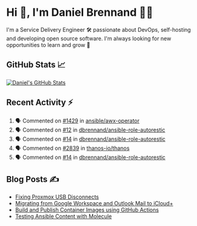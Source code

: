 # Hi 👋, I'm Daniel Brennand 👨‍💻

I'm a Service Delivery Engineer 🛠 passionate about DevOps, self-hosting and developing open source software. I'm always looking for new opportunities to learn and grow 🌱

## GitHub Stats 📈

[![Daniel's GitHub Stats](https://github-readme-stats.vercel.app/api?username=dbrennand&show_icons=true&count_private=true&hide_border=true&theme=dark)](https://github.com/anuraghazra/github-readme-stats)

## Recent Activity ⚡

<!--START_SECTION:activity-->
1. 🗣 Commented on [#1429](https://github.com/ansible/awx-operator/issues/1429#issuecomment-2202362691) in [ansible/awx-operator](https://github.com/ansible/awx-operator)
2. 🗣 Commented on [#12](https://github.com/dbrennand/ansible-role-autorestic/issues/12#issuecomment-2198743696) in [dbrennand/ansible-role-autorestic](https://github.com/dbrennand/ansible-role-autorestic)
3. 🗣 Commented on [#14](https://github.com/dbrennand/ansible-role-autorestic/issues/14#issuecomment-2198313786) in [dbrennand/ansible-role-autorestic](https://github.com/dbrennand/ansible-role-autorestic)
4. 🗣 Commented on [#2839](https://github.com/thanos-io/thanos/issues/2839#issuecomment-2195125527) in [thanos-io/thanos](https://github.com/thanos-io/thanos)
5. 🗣 Commented on [#14](https://github.com/dbrennand/ansible-role-autorestic/issues/14#issuecomment-2195109186) in [dbrennand/ansible-role-autorestic](https://github.com/dbrennand/ansible-role-autorestic)
<!--END_SECTION:activity-->

## Blog Posts ✍

<!-- BLOG-POST-LIST:START -->
- [Fixing Proxmox USB Disconnects](https://danielbrennand.com/blog/proxmox-fix-usb-disconnect/)
- [Migrating from Google Workspace and Outlook Mail to iCloud+](https://danielbrennand.com/blog/google-outlook-to-icloud+/)
- [Build and Publish Container Images using GitHub Actions](https://danielbrennand.com/blog/build-and-publish-container-image-gha/)
- [Testing Ansible Content with Molecule](https://danielbrennand.com/blog/testing-ansible-content/)
<!-- BLOG-POST-LIST:END -->
